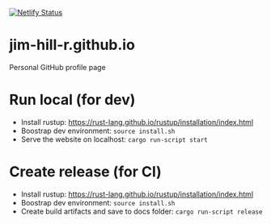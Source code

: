 [![Netlify Status](https://api.netlify.com/api/v1/badges/e2066d58-8a15-43c9-9e9a-9255733919f4/deploy-status)](https://app.netlify.com/sites/jimhillr/deploys)

# jim-hill-r.github.io

Personal GitHub profile page

# Run local (for dev)

- Install rustup: https://rust-lang.github.io/rustup/installation/index.html
- Boostrap dev environment: `source install.sh`
- Serve the website on localhost: `cargo run-script start`

# Create release (for CI)

- Install rustup: https://rust-lang.github.io/rustup/installation/index.html
- Boostrap dev environment: `source install.sh`
- Create build artifacts and save to docs folder: `cargo run-script release`
